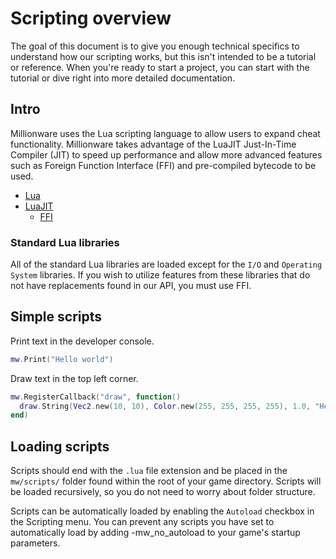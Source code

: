 # Scripting overview
The goal of this document is to give you enough technical specifics to understand how our scripting works, but this isn't intended to be a tutorial or reference. When you're ready to start a project, you can start with the tutorial or dive right into more detailed documentation.

## Intro
Millionware uses the Lua scripting language to allow users to expand cheat functionality. Millionware takes advantage of the LuaJIT Just-In-Time Compiler (JIT) to speed up performance and allow more advanced features such as Foreign Function Interface (FFI) and pre-compiled bytecode to be used.
- [Lua](https://www.lua.org/)
- [LuaJIT](https://luajit.org/)
  - [FFI](https://luajit.org/ext_ffi.html)

### Standard Lua libraries
All of the standard Lua libraries are loaded except for the ```I/O``` and ```Operating System``` libraries. If you wish to utilize features from these libraries that do not have replacements found in our API, you must use FFI.

## Simple scripts
Print text in the developer console.
```lua
mw.Print("Hello world")
```

Draw text in the top left corner.
```lua
mw.RegisterCallback("draw", function()
  draw.String(Vec2.new(10, 10), Color.new(255, 255, 255, 255), 1.0, "Hello world")
end)
```

## Loading scripts
Scripts should end with the `.lua` file extension and be placed in the `mw/scripts/` folder found within the root of your game directory. Scripts will be loaded recursively, so you do not need to worry about folder structure.

Scripts can be automatically loaded by enabling the `Autoload` checkbox in the Scripting menu.
You can prevent any scripts you have set to automatically load by adding -mw_no_autoload to your game's startup parameters.

